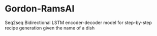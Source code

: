 # Gordon-RamsAI
Seq2seq Bidirectional LSTM encoder-decoder model for step-by-step recipe generation given the name of a dish 
